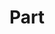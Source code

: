 ---
title: Part
image: image.png
filter: filter-parts

terms:
    taxonomy: part
    pool: 'tech'

form:
    name: filter-parts
    id: items-filter
    fields:
        -
            name: part_search
            label: Search
            type: text
            id: part_search

    buttons:
        submit:
            value: Filter
---